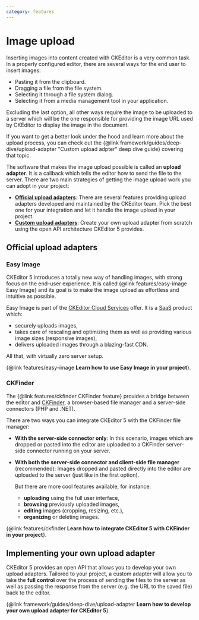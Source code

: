 ```yaml
---
category: features
---
```


# Image upload

Inserting images into content created with CKEditor is a very common task. In a properly configured editor, there are several ways for the end user to insert images:

* Pasting it from the clipboard.
* Dragging a file from the file system.
* Selecting it through a file system dialog.
* Selecting it from a media management tool in your application.

Excluding the last option, all other ways require the image to be uploaded to a server which will be the one responsible for providing the image URL used by CKEditor to display the image in the document.

<info-box>
	If you want to get a better look under the hood and learn more about the upload process, you can check out the {@link framework/guides/deep-dive/upload-adapter "Custom upload adpter" deep dive guide} covering that topic.
</info-box>

The software that makes the image upload possible is called an **upload adapter**. It is a callback which tells the editor how to send the file to the server. There are two main strategies of getting the image upload work you can adopt in your project:

* [**Official upload adapters**](#official-upload-adapters): There are several features providing upload adapters developed and maintained by the CKEditor team. Pick the best one for your integration and let it handle the image upload in your project.
* [**Custom upload adapters**](#implementing-your-own-upload-adapter): Create your own upload adapter from scratch using the open API architecture CKEditor 5 provides.

## Official upload adapters

### Easy Image

CKEditor 5 introduces a totally new way of handling images, with strong focus on the end–user experience. It is called {@link features/easy-image Easy Image} and its goal is to make the image upload as effortless and intuitive as possible.

Easy Image is part of the [CKEditor Cloud Services](https://ckeditor.com/ckeditor-cloud-services/) offer. It is a <abbr title="Software as a service">SaaS</abbr> product which:

* securely uploads images,
* takes care of rescaling and optimizing them as well as providing various image sizes (responsive images),
* delivers uploaded images through a blazing-fast CDN.

All that, with virtually zero server setup.

{@link features/easy-image **Learn how to use Easy Image in your project**}.

### CKFinder

The {@link features/ckfinder CKFinder feature} provides a bridge between the editor and [CKFinder](https://ckeditor.com/ckfinder/), a browser-based file manager and a server-side connectors (PHP and .NET).

There are two ways you can integrate CKEditor 5 with the CKFinder file manager:

* **With the server-side connector only**: In this scenario, images which are dropped or pasted into the editor are uploaded to a CKFinder server-side connector running on your server.
* **With both the server-side connector and client-side file manager** (recommended): Images dropped and pasted directly into the editor are uploaded to the server (just like in the first option).

	But there are more cool features available, for instance:

	* **uploading** using the full user interface,
	* **browsing** previously uploaded images,
	* **editing** images (cropping, resizing, etc.),
	* **organizing** or deleting images.

{@link features/ckfinder **Learn how to integrate CKEditor 5 with CKFinder in your project**}.

## Implementing your own upload adapter

CKEditor 5 provides an open API that allows you to develop your own upload adapters. Tailored to  your project, a custom adapter will allow you to take the **full control** over the process of sending the files to the server as well as passing the response from the server (e.g. the URL to the saved file) back to the editor.

{@link framework/guides/deep-dive/upload-adapter **Learn how to develop your own upload adapter for CKEditor 5**}.
